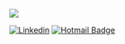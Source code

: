 <a href="https://github.com/vandsc"><img src="https://github-readme-stats.vercel.app/api/top-langs/?username=vandsc&layout=compact&theme=dark"/></a> 

[![Linkedin](https://img.shields.io/badge/-LinkedIn-060606?style=flat&labelColor=0D0D0D&logo=Linkedin&Color=white)](https://www.linkedin.com/in/vandsc/)
[![Hotmail Badge](https://img.shields.io/badge/-Hotmail-060606?style=flat&labelColor=0D0D0D&logo=Microsoft-Outlook&Color=white)](mailto:vandsc@outlook.com.br)
